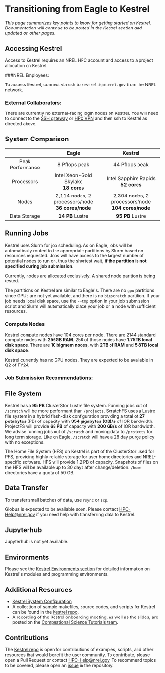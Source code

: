 # Transitioning from Eagle to Kestrel

*This page summarizes key points to know for getting started on Kestrel. Documentation will continue to be posted in the Kestrel section and updated on other pages.*

## Accessing Kestrel
Access to Kestrel requires an NREL HPC account and access to a project allocation on Kestrel. 

###NREL Employees:

To access Kestrel, connect via ssh to `kestrel.hpc.nrel.gov` from the NREL network. 

### External Collaborators:
There are currently no external-facing login nodes on Kestrel. You will need to connect to the [SSH gateway](https://www.nrel.gov/hpc/ssh-gateway-connection.html) or [HPC VPN](https://www.nrel.gov/hpc/vpn-connection.html) and then ssh to Kestrel as directed above. 

## System Comparison 

|                    |     Eagle     |     Kestrel     |
| :------------------: | :-------------: | :-------------: |
| Peak Performance |       8 Pflops peak       |   44 Pflops peak            |
| Processors |       Intel Xeon-Gold Skylake<br> **18 cores**       |      Intel Sapphire Rapids<br> **52 cores**        |
| Nodes  |     2,114 nodes, 2 processors/node<br>​ **36 cores/node**       |    2,304 nodes, 2 processors/node<br>​ **104 cores/node**       |
| Data Storage   |       **14 PB** Lustre       |      **95 PB** Lustre         |

## Running Jobs

Kestrel uses Slurm for job scheduling. As on Eagle, jobs will be automatically routed to the appropriate partitions by Slurm based on resources requested. Jobs will have access to the largest number of potential nodes to run on, thus the shortest wait, **if the partition is not specified during job submission**.

Currently, nodes are allocated exclusively. A shared node parition is being tested. 

The partitions on Kestrel are similar to Eagle's. There are no `gpu` partitions since GPUs are not yet available, and there is no `bigscratch` partition. If your job needs local disk space, use the `--tmp` option in your job submission script and Slurm will automatically place your job on a node with sufficient resources. 

### Compute Nodes
Kestrel compute nodes have 104 cores per node. There are 2144 standard compute nodes with **256GB RAM**. 256 of those nodes have **1.75TB local disk space**. There are **10 bigmem nodes**, with **2TB of RAM** and **5.8TB local disk space**. 

Kestrel currently has no GPU nodes. They are expected to be available in Q2 of FY24. 


### Job Submission Recommendations:


## File System

Kestrel has a **95 PB** ClusterStor Lustre file system. Running jobs out of `/scratch` will be more performant than `/projects`. ScratchFS uses a Lustre file system in a hybrid flash-disk configuration providing a total of **27 petabytes** (PB) of capacity with **354 gigabytes (GB)/s** of IOR bandwidth. ProjectFS will provide **68 PB** of capacity with **200 GB/s** of IOR bandwidth. We advise running jobs out of `/scratch` and moving data to `/projects` for long term storage. Like on Eagle, `/scratch` will have a 28 day purge policy with no exceptions. 

The Home File System (HFS) on Kestrel is part of the ClusterStor used for PFS, providing highly reliable storage for user home directories and NREL-specific software. HFS will provide 1.2 PB of capacity. Snapshots of files on the HFS will be available up to 30 days after change/deletion. `/home` directories have a quota of 50 GB. 

## Data Transfer

To transfer small batches of data, use `rsync` or `scp`. 

Globus is expected to be available soon. Please contact [HPC-Help@nrel.gov](mailto://hpc-help@nrel.gov) if you need help with transferring data to Kestrel. 

## Jupyterhub

Jupyterhub is not yet available. 

## Environments 

Please see the [Kestrel Environments section](./Environments/index.md) for detailed information on Kestrel's modules and programming environments. 

## Additional Resources

* [Kestrel System Configuration](https://www.nrel.gov/hpc/kestrel-system-configuration.html)
* A collection of sample makefiles, source codes, and scripts for Kestrel can be found in the [Kestrel repo](https://github.com/NREL/HPC/tree/master/kestrel). 
* A recording of the Kestrel onboarding meeting, as well as the slides, are posted on the [Compuational Science Tutorials  team](https://teams.microsoft.com/l/team/19%3a6nLmPDt9QHQMEuLHVBaxfsitEZSGH6oXT6lyVauMvXY1%40thread.tacv2/conversations?groupId=22ad3c7b-a45a-4880-b8b4-b70b989f1344&tenantId=a0f29d7e-28cd-4f54-8442-7885aee7c080). 

## Contributions

The [Kestrel repo](https://github.com/NREL/HPC/tree/master/kestrel) is open for contributions of examples, scripts, and other resources that would benefit the user community. To contribute, please open a Pull Request or contact [HPC-Help@nrel.gov](mailto://hpc-help@nrel.gov). To recommend topics to be covered, please open an [issue](https://github.com/NREL/HPC/issues) in the repository.

